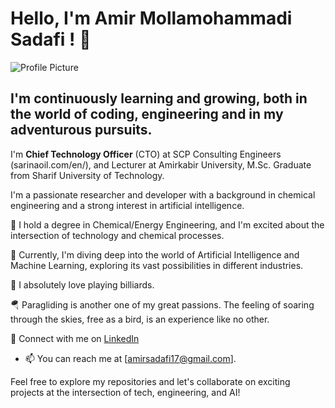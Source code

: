 # Hello, I'm Amir Mollamohammadi Sadafi ! 👋

![Profile Picture]()

## I'm continuously learning and growing, both in the world of coding, engineering and in my adventurous pursuits.

I'm **Chief Technology Officer** (CTO) at SCP Consulting Engineers (sarinaoil.com/en/), and Lecturer at Amirkabir University, M.Sc. Graduate from Sharif University of Technology.

I'm a passionate researcher and developer with a background in chemical engineering and a strong interest in artificial intelligence. 

🌱 I hold a degree in Chemical/Energy Engineering, and I'm excited about the intersection of technology and chemical processes.

🧠 Currently, I'm diving deep into the world of Artificial Intelligence and Machine Learning, exploring its vast possibilities in different industries.

🎱 I absolutely love playing billiards.

🪂 Paragliding is another one of my great passions. The feeling of soaring through the skies, free as a bird, is an experience like no other.


🔗 Connect with me on [LinkedIn](https://www.linkedin.com/in/amirsadafi/)

- 📫 You can reach me at [amirsadafi17@gmail.com].


Feel free to explore my repositories and let's collaborate on exciting projects at the intersection of tech, engineering, and AI!


